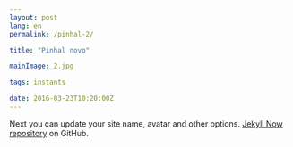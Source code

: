 ```yaml
---
layout: post
lang: en
permalink: /pinhal-2/

title: "Pinhal novo"

mainImage: 2.jpg

tags: instants

date: 2016-03-23T10:20:00Z
---
```


Next you can update your site name, avatar and other options.
[Jekyll Now repository](https://github.com/barryclark/jekyll-now) on GitHub.
